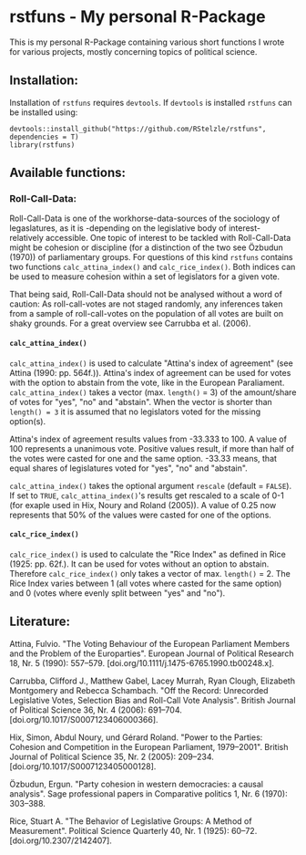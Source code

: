 # rstfuns - My personal R-Package

This is my personal R-Package containing various short functions I wrote for various projects, mostly concerning topics of political science.

## Installation:

Installation of `rstfuns` requires `devtools`. If `devtools` is installed `rstfuns` can be installed using:

```
devtools::install_github("https://github.com/RStelzle/rstfuns", dependencies = T)
library(rstfuns)
```

## Available functions:

### Roll-Call-Data:

Roll-Call-Data is one of the workhorse-data-sources of the sociology of legaslatures, as it is -depending on the legislative body of interest- relatively accessible. One topic of interest to be tackled with Roll-Call-Data might be cohesion or discipline (for a distinction of the two see Özbudun (1970)) of parliamentary groups. For questions of this kind `rstfuns` contains two functions `calc_attina_index()` and `calc_rice_index()`. Both indices can be used to measure cohesion within a set of legislators for a given vote.

That being said, Roll-Call-Data should not be analysed without a word of caution: As roll-call-votes are not staged randomly, any inferences taken from a sample of roll-call-votes on the population of all votes are built on shaky grounds. For a great overview see Carrubba et al. (2006).

#### `calc_attina_index()`

`calc_attina_index()` is used to calculate "Attina's index of agreement" (see Attina (1990: pp. 564f.)). Attina's index of agreement can be used for votes with the option to abstain from the vote, like in the European Paraliament. `calc_attina_index()` takes a vector (max. `length()` = 3) of the amount/share of votes for "yes", "no" and "abstain". When the vector is shorter than `length() = 3`  it is assumed that no legislators voted for the missing option(s).

Attina's index of agreement results values from -33.333 to 100. A value of 100 represents a unanimous vote. Positive values result, if more than half of the votes were casted for one and the same option. -33.33 means, that equal shares of legislatures voted for "yes", "no" and "abstain".

`calc_attina_index()` takes the optional argument `rescale` (default = `FALSE`). If set to `TRUE`, `calc_attina_index()`'s results get rescaled to a scale of 0-1 (for exaple used in Hix, Noury and Roland (2005)). A value of 0.25 now represents that 50% of the values were casted for one of the options.

#### `calc_rice_index()`
`calc_rice_index()` is used to calculate the "Rice Index" as defined in Rice (1925: pp. 62f.). It can be used for votes without an option to abstain. Therefore `calc_rice_index()` only takes a vector of max. `length()` = 2. The Rice Index varies between 1 (all votes where casted for the same option) and 0 (votes where evenly split between "yes" and "no").


## Literature:


Attina, Fulvio. "The Voting Behaviour of the European Parliament Members and the Problem of the Europarties". European Journal of Political Research 18, Nr. 5 (1990): 557–579. [doi.org/10.1111/j.1475-6765.1990.tb00248.x].

Carrubba, Clifford J., Matthew Gabel, Lacey Murrah, Ryan Clough, Elizabeth Montgomery and Rebecca Schambach. "Off the Record: Unrecorded Legislative Votes, Selection Bias and Roll-Call Vote Analysis". British Journal of Political Science 36, Nr. 4 (2006): 691–704. [doi.org/10.1017/S0007123406000366].


Hix, Simon, Abdul Noury, und Gérard Roland. "Power to the Parties: Cohesion and Competition in the European Parliament, 1979–2001". British Journal of Political Science 35, Nr. 2 (2005): 209–234. [doi.org/10.1017/S0007123405000128].

Özbudun, Ergun. "Party cohesion in western democracies: a causal analysis". Sage professional papers in Comparative politics 1, Nr. 6 (1970): 303–388.

Rice, Stuart A. "The Behavior of Legislative Groups: A Method of Measurement". Political Science Quarterly 40, Nr. 1 (1925): 60–72. [doi.org/10.2307/2142407].
